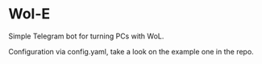 # Wol-E

Simple Telegram bot for turning PCs with WoL.

Configuration via config.yaml, take a look on the example one in the repo.

